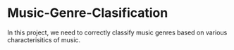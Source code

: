 # Music-Genre-Clasification
In this project, we need to correctly classify music genres based on various characterisitics of music.
